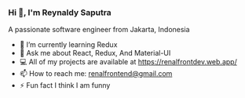 ### Hi 👋, I'm Reynaldy Saputra

A passionate software engineer from Jakarta, Indonesia

- 🌱  I’m currently learning Redux
- 💬  Ask me about React, Redux, And Material-UI
- 💻  All of my projects are available at https://renalfrontdev.web.app/
- 📫  How to reach me: renalfrontend@gmail.com
- ⚡   Fun fact I think I am funny
